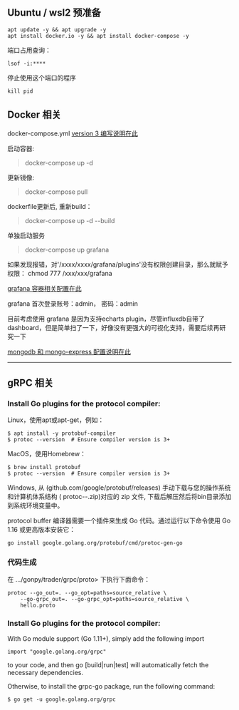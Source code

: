 
## Ubuntu / wsl2 预准备
```
apt update -y && apt upgrade -y
apt install docker.io -y && apt install docker-compose -y
```

端口占用查询：
```
lsof -i:****
```
停止使用这个端口的程序
```
kill pid
```

## Docker 相关
docker-compose.yml [version 3 编写说明在此](https://docs.docker.com/compose/compose-file/compose-file-v3/)

启动容器:
> docker-compose up -d

更新镜像:
> docker-compose pull

dockerfile更新后, 重新build：
> docker-compose up -d --build

单独启动服务
> docker-compose up grafana

如果发现报错，对'/xxxx/xxxx/grafana/plugins'没有权限创建目录，那么就赋予权限： chmod 777 /xxx/xxx/grafana


[grafana 容器相关配置在此](https://grafana.com/docs/grafana/latest/installation/docker/)

grafana 首次登录账号：admin， 密码：admin

目前考虑使用 grafana 是因为支持echarts plugin，尽管influxdb自带了dashboard，但是简单扫了一下，好像没有更强大的可视化支持，需要后续再研究一下

[mongodb 和 mongo-express 配置说明在此](https://hub.docker.com/_/mongo)


-----------------------------------------------------
## gRPC 相关

### Install Go plugins for the protocol compiler:

Linux，使用apt或apt-get，例如：
```
$ apt install -y protobuf-compiler
$ protoc --version  # Ensure compiler version is 3+
```

MacOS，使用Homebrew：
```
$ brew install protobuf
$ protoc --version  # Ensure compiler version is 3+
```

Windows, 从 (github.com/google/protobuf/releases) 手动下载与您的操作系统和计算机体系结构 ( protoc-<version>-<os><arch>.zip)对应的 zip 文件, 下载后解压然后将bin目录添加到系统环境变量中。

protocol buffer 编译器需要一个插件来生成 Go 代码。通过运行以下命令使用 Go 1.16 或更高版本安装它：
```
go install google.golang.org/protobuf/cmd/protoc-gen-go
```

### 代码生成
在 .../gonpy/trader/grpc/proto> 下执行下面命令：
```
protoc --go_out=. --go_opt=paths=source_relative \
    --go-grpc_out=. --go-grpc_opt=paths=source_relative \
    hello.proto
```


### Install Go plugins for the protocol compiler:

With Go module support (Go 1.11+), simply add the following import

```
import "google.golang.org/grpc"
```
to your code, and then go [build|run|test] will automatically fetch the necessary dependencies.

Otherwise, to install the grpc-go package, run the following command:

```
$ go get -u google.golang.org/grpc
```
